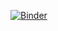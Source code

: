 [![Binder](https://mybinder.org/badge_logo.svg)](https://mybinder.org/v2/gh/leifdenby/covariance-flux-efficiency/master)

